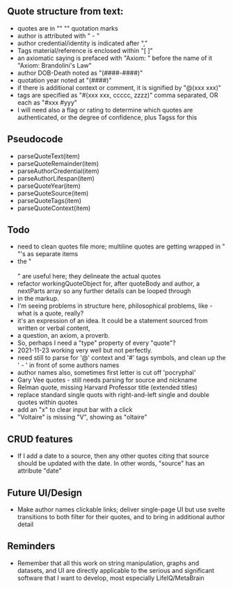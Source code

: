 ## Quote structure from text:
* quotes are in "" "" quotation marks
* author is attributed with " - "
* author credential/identity is indicated after ","
* Tags material/reference is enclosed within "[ ]"
* an axiomatic saying is prefaced with "Axiom: " before the name of it "Axiom: Brandolini's Law"
* author DOB-Death noted as "(####-####)"
* quotation year noted at "(####)"
* if there is additional context or comment, it is signified by "@(xxx xxx)"
* tags are specified as "#(xxx xxx, ccccc, zzzz)" comma separated, OR each as "#xxx #yyy"
* I will need also a flag or rating to determine which quotes are authenticated, or the degree of confidence, plus Tagss for this

## Pseudocode
* parseQuoteText(item)
* parseQuoteRemainder(item)
* parseAuthorCredential(item)
* parseAuthorLifespan(item)
* parseQuoteYear(item)
* parseQuoteSource(item)
* parseQuoteTags(item)
* parseQuoteContext(item)

## Todo
* need to clean quotes file more; multiline quotes are getting wrapped in "<div>"'s as separate items
* the "<div><br></div>" are useful here; they delineate the actual quotes
* refactor workingQuoteObject for, after quoteBody and author, a nextParts array so any further details can be looped through
* in the markup.
* I'm seeing problems in structure here, philosophical problems, like - what is a quote, really?
* it's an expression of an idea. It could be a statement sourced from written or verbal content,
* a question, an axiom, a proverb.
* So, perhaps I need a "type" property of every "quote"?
* 2021-11-23 working very well but not perfectly.
* need still to parse for '@' context and '#' tags symbols, and clean up the ' - ' in front of some authors names
* author names also, sometimes first letter is cut off 'pocryphal'
* Gary Vee quotes - still needs parsing for source and nickname
* Relman quote, missing Harvard Professor title (extended titles)
* replace standard single quots with right-and-left single and double quotes within quotes
* add an "x" to clear input bar with a click
* "Voltaire" is missing "V", showing as "oltaire"

## CRUD features
* If I add a date to a source, then any other quotes citing that source should be updated with the date. In other words, "source" has an attribute "date"

## Future UI/Design
* Make author names clickable links; deliver single-page UI but use svelte transitions to both filter for their quotes, and to bring in additional author detail

## Reminders
* Remember that all this work on string manipulation, graphs and datasets, and UI are directly applicable to the serious and significant software that I want to develop, most especially LifeIQ/MetaBrain